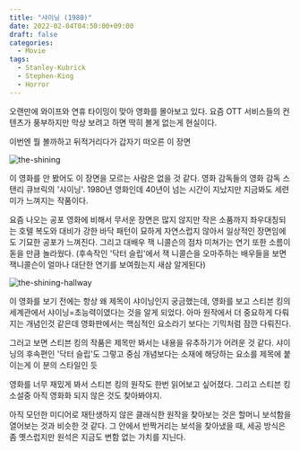 ```yaml
---
title: "샤이닝 (1980)"
date: 2022-02-04T04:50:00+09:00
draft: false
categories:
  - Movie
tags:
  - Stanley-Kubrick
  - Stephen-King
  - Horror
---
```


오랜만에 와이프와 연휴 타이밍이 맞아 영화를 몰아보고 있다.
요즘 OTT 서비스들의 컨텐츠가 풍부하지만 막상 보려고 하면 딱히 볼게 없는게 현실이다. 

이번엔 뭘 볼까하고 뒤적거리다가 갑자기 떠오른 이 장면

![the-shining](https://user-images.githubusercontent.com/2844718/152417795-d83cb1e3-1bd0-4dc2-826f-1b5ac184590b.png)

이 영화를 안 봤어도 이 장면을 모르는 사람은 없을 것 같다.
영화 감독들의 영화 감독 스탠리 큐브릭의 '샤이닝'.
1980년 영화인데 40년이 넘는 시간이 지났지만 지금봐도 세련미가 느껴지는 작품이다.

요즘 나오는 공포 영화에 비해서 무서운 장면은 많지 않지만
작은 소품까지 좌우대칭되는 호텔 복도와 대비가 강한 바닥 패턴이 묘하게 자연스럽지 않아서 일상적인 장면임에도 기묘한 공포가 느껴진다.
그리고 대배우 잭 니콜슨의 점차 미쳐가는 연기 또한 소름이 돋을 만큼 놀라웠다.
(후속작인 '닥터 슬립'에서 잭 니콜슨을 오마주하는 배우들을 보면 잭니콜슨이 얼마나 대단한 연기를 보여줬는지 새삼 알게된다)

![the-shining-hallway](https://user-images.githubusercontent.com/2844718/152428004-fa7e3d84-3cf6-4ac9-82e8-a2cc3ecbeaa2.png)

이 영화를 보기 전에는 항상 왜 제목이 샤이닝인지 궁금했는데, 영화를 보고 스티븐 킹의 세계관에서 샤이닝=초능력이였다는 것을 알게 되었다.
아마 원작에서 더 중요하게 다뤄지는 개념인것 같은데 영화판에서는 핵심적인 요소라기 보다는 기믹처럼 잠깐 다뤄진다.

그러고 보면 스티븐 킹의 작품은 제목만 봐서는 내용을 유추하기가 어려운 것 같다.
샤이닝의 후속편인 '닥터 슬립'도 그렇고 중심 개념보다는 소재에 해당하는 요소를 제목에 붙이는게 이 분의 스타일인 듯

영화를 너무 재밌게 봐서 스티븐 킹의 원작도 한번 읽어보고 싶어졌다.
그리고 스티븐 킹 소설중 아직 영화화 되지 않은 것도 찾아봐야지.

아직 모던한 미디어로 재탄생하지 않은 클래식한 원작을 찾아보는 것은 할머니 보석함을 열어보는 것과 비슷한 것 같다.
그 안에서 반짝거리는 보석을 찾아냈을 때, 세공 방식은 좀 옛스럽지만 원석은 지금도 변함 없는 가치를 지닌다.
